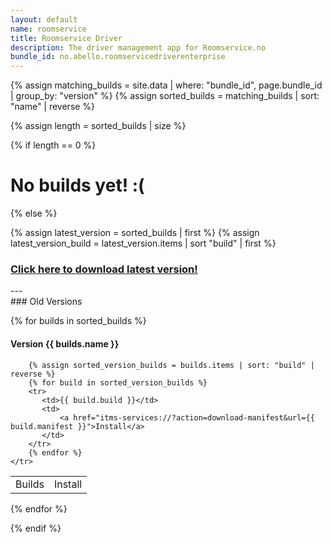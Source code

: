 ```yaml
---
layout: default
name: roomservice
title: Roomservice Driver
description: The driver management app for Roomservice.no
bundle_id: no.abello.roomservicedriverenterprise
---
```

{% assign matching_builds = site.data | where: "bundle_id", page.bundle_id | group_by: "version" %}
{% assign sorted_builds = matching_builds | sort: "name" | reverse %}

{% assign length = sorted_builds | size %}

{% if length == 0 %}
<h1 class="center">No builds yet! :(</h1>
{% else %}

{% assign latest_version = sorted_builds | first %}
{% assign latest_version_build = latest_version.items | sort "build" | first %}

<h3 class="center">
    <a class="btn install" href="itms-services://?action=download-manifest&url={{ latest_version_build.manifest }}">Click here to download latest version!</a>
</h3>
---

<div class="versions">
### Old Versions

{% for builds in sorted_builds %}
#### Version {{ builds.name }}

<table class="center">
    <tr>
        <td>Builds</td>
        <td>Install</td>

        {% assign sorted_version_builds = builds.items | sort: "build" | reverse %}
        {% for build in sorted_version_builds %}
        <tr>
           <td>{{ build.build }}</td>
           <td>
               <a href="itms-services://?action=download-manifest&url={{ build.manifest }}">Install</a>
           </td>
        </tr>
        {% endfor %}
    </tr>
</table>
{% endfor %}
</div>

{% endif %}
